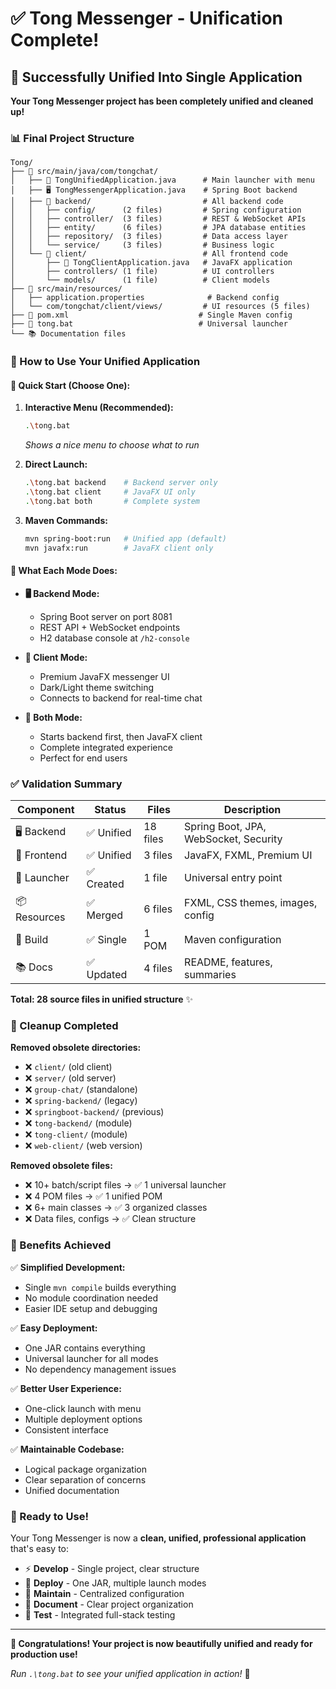 # ✅ Tong Messenger - Unification Complete!

## 🎉 Successfully Unified Into Single Application

**Your Tong Messenger project has been completely unified and cleaned up!**

### 📊 Final Project Structure

```
Tong/
├── 📁 src/main/java/com/tongchat/
│   ├── 🚀 TongUnifiedApplication.java      # Main launcher with menu
│   ├── 🖥️ TongMessengerApplication.java    # Spring Boot backend
│   ├── 📁 backend/                         # All backend code
│   │   ├── config/      (2 files)         # Spring configuration  
│   │   ├── controller/  (3 files)         # REST & WebSocket APIs
│   │   ├── entity/      (6 files)         # JPA database entities
│   │   ├── repository/  (3 files)         # Data access layer
│   │   └── service/     (3 files)         # Business logic
│   └── 📁 client/                          # All frontend code
│       ├── 🎨 TongClientApplication.java   # JavaFX application
│       ├── controllers/ (1 file)          # UI controllers
│       └── models/      (1 file)          # Client models
├── 📁 src/main/resources/
│   ├── application.properties              # Backend config
│   └── com/tongchat/client/views/         # UI resources (5 files)
├── 📄 pom.xml                             # Single Maven config
├── 🚀 tong.bat                            # Universal launcher
└── 📚 Documentation files
```

### 🎯 How to Use Your Unified Application

#### 🚀 Quick Start (Choose One):

1. **Interactive Menu (Recommended):**
   ```bash
   .\tong.bat
   ```
   *Shows a nice menu to choose what to run*

2. **Direct Launch:**
   ```bash
   .\tong.bat backend    # Backend server only
   .\tong.bat client     # JavaFX UI only  
   .\tong.bat both       # Complete system
   ```

3. **Maven Commands:**
   ```bash
   mvn spring-boot:run   # Unified app (default)
   mvn javafx:run        # JavaFX client only
   ```

#### 🎨 What Each Mode Does:

- **🖥️ Backend Mode:** 
  - Spring Boot server on port 8081
  - REST API + WebSocket endpoints
  - H2 database console at `/h2-console`

- **🎨 Client Mode:**
  - Premium JavaFX messenger UI
  - Dark/Light theme switching
  - Connects to backend for real-time chat

- **🚀 Both Mode:**
  - Starts backend first, then JavaFX client
  - Complete integrated experience
  - Perfect for end users

### ✅ Validation Summary

| Component | Status | Files | Description |
|-----------|--------|-------|-------------|
| 🖥️ Backend | ✅ Unified | 18 files | Spring Boot, JPA, WebSocket, Security |
| 🎨 Frontend | ✅ Unified | 3 files | JavaFX, FXML, Premium UI |
| 🎯 Launcher | ✅ Created | 1 file | Universal entry point |
| 📦 Resources | ✅ Merged | 6 files | FXML, CSS themes, images, config |
| 🔧 Build | ✅ Single | 1 POM | Maven configuration |
| 📚 Docs | ✅ Updated | 4 files | README, features, summaries |

**Total: 28 source files in unified structure** ✨

### 🧹 Cleanup Completed

**Removed obsolete directories:**
- ❌ `client/` (old client)
- ❌ `server/` (old server)  
- ❌ `group-chat/` (standalone)
- ❌ `spring-backend/` (legacy)
- ❌ `springboot-backend/` (previous)
- ❌ `tong-backend/` (module)
- ❌ `tong-client/` (module)
- ❌ `web-client/` (web version)

**Removed obsolete files:**
- ❌ 10+ batch/script files → ✅ 1 universal launcher
- ❌ 4 POM files → ✅ 1 unified POM
- ❌ 6+ main classes → ✅ 3 organized classes
- ❌ Data files, configs → ✅ Clean structure

### 🎯 Benefits Achieved

✅ **Simplified Development:**
- Single `mvn compile` builds everything
- No module coordination needed
- Easier IDE setup and debugging

✅ **Easy Deployment:**
- One JAR contains everything
- Universal launcher for all modes
- No dependency management issues

✅ **Better User Experience:**
- One-click launch with menu
- Multiple deployment options
- Consistent interface

✅ **Maintainable Codebase:**
- Logical package organization
- Clear separation of concerns
- Unified documentation

### 🚀 Ready to Use!

Your Tong Messenger is now a **clean, unified, professional application** that's easy to:

- ⚡ **Develop** - Single project, clear structure
- 🚀 **Deploy** - One JAR, multiple launch modes  
- 🔧 **Maintain** - Centralized configuration
- 📖 **Document** - Clear project organization
- 🧪 **Test** - Integrated full-stack testing

---

**🎊 Congratulations! Your project is now beautifully unified and ready for production use!**

*Run `.\tong.bat` to see your unified application in action!* 🚀

